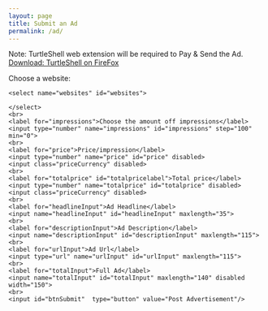 ```yaml
---
layout: page
title: Submit an Ad
permalink: /ad/
---
```

Note: TurtleShell web extension will be required to Pay & Send the Ad.
<a href="https://addons.mozilla.org/en-US/firefox/addon/turtleshell/">Download: TurtleShell on FireFox</a>

<html lang="en">
<head>
    <meta charset="UTF-8">
    <title>Create an add</title>
    <script type="text/javascript" src="https://ajax.googleapis.com/ajax/libs/jquery/1.7.1/jquery.min.js"></script>
    <script src="process.js"></script>
</head>
<body>
<form>
    <label for="websites">Choose a website:</label>

    <select name="websites" id="websites">

    </select>
    <br>
    <label for="impressions">Choose the amount off impressions</label>
    <input type="number" name="impressions" id="impressions" step="100" min="0">
    <br>
    <label for="price">Price/impression</label>
    <input type="number" name="price" id="price" disabled>
    <input class="priceCurrency" disabled>
    <br>
    <label for="totalprice" id="totalpricelabel">Total price</label>
    <input type="number" name="totalprice" id="totalprice" disabled>
    <input class="priceCurrency" disabled>
    <br>
    <label for="headlineInput">Ad Headline</label>
    <input name="headlineInput" id="headlineInput" maxlength="35">
    <br>
    <label for="descriptionInput">Ad Description</label>
    <input name="descriptionInput" id="descriptionInput" maxlength="115">
    <br>
    <label for="urlInput">Ad Url</label>
    <input type="url" name="urlInput" id="urlInput" maxlength="115">
    <br>
    <label for="totalInput">Full Ad</label>
    <input name="totalInput" id="totalInput" maxlength="140" disabled width="150">
    <br>
    <input id="btnSubmit"  type="button" value="Post Advertisement"/>
</form>
</body>
</html>
